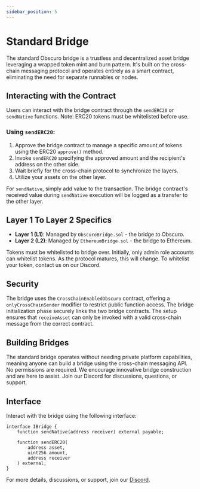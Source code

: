 ```yaml
---
sidebar_position: 5
---
```


# Standard Bridge

The standard Obscuro bridge is a trustless and decentralized asset bridge leveraging a wrapped token mint and burn pattern. It's built on the cross-chain messaging protocol and operates entirely as a smart contract, eliminating the need for separate runnables or nodes.

## Interacting with the Contract

Users can interact with the bridge contract through the `sendERC20` or `sendNative` functions. Note: ERC20 tokens must be whitelisted before use.

### Using `sendERC20`:
1. Approve the bridge contract to manage a specific amount of tokens using the ERC20 `approve()` method.
2. Invoke `sendERC20` specifying the approved amount and the recipient's address on the other side.
3. Wait briefly for the cross-chain protocol to synchronize the layers.
4. Utilize your assets on the other layer.

For `sendNative`, simply add value to the transaction. The bridge contract's received value during `sendNative` execution will be logged as a transfer to the other layer.

## Layer 1 To Layer 2 Specifics

- **Layer 1 (L1)**: Managed by `ObscuroBridge.sol` - the bridge to Obscuro.
- **Layer 2 (L2)**: Managed by `EthereumBridge.sol` - the bridge to Ethereum.

Tokens must be whitelisted to bridge over. Initially, only admin role accounts can whitelist tokens. As the protocol matures, this will change. To whitelist your token, contact us on our Discord.

## Security

The bridge uses the `CrossChainEnabledObscuro` contract, offering a `onlyCrossChainSender` modifier to restrict public function access. The bridge initialization phase securely links the two bridge contracts. The setup ensures that `receiveAsset` can only be invoked with a valid cross-chain message from the correct contract.

## Building Bridges

The standard bridge operates without needing private platform capabilities, meaning anyone can build a bridge using the cross-chain messaging API. No permissions are required. We encourage innovative bridge construction and are here to assist. Join our Discord for discussions, questions, or support.

## Interface 

Interact with the bridge using the following interface:

```solidity
interface IBridge {
    function sendNative(address receiver) external payable;

    function sendERC20(
        address asset,
        uint256 amount,
        address receiver
    ) external;
}
```

For more details, discussions, or support, join our [Discord](https://t.co/UJC0FUAY2T).
